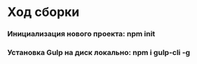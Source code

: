 # Ход сборки  
### Инициализация нового проекта: **npm init**
### Установка Gulp на диск локально: **npm i gulp-cli -g**